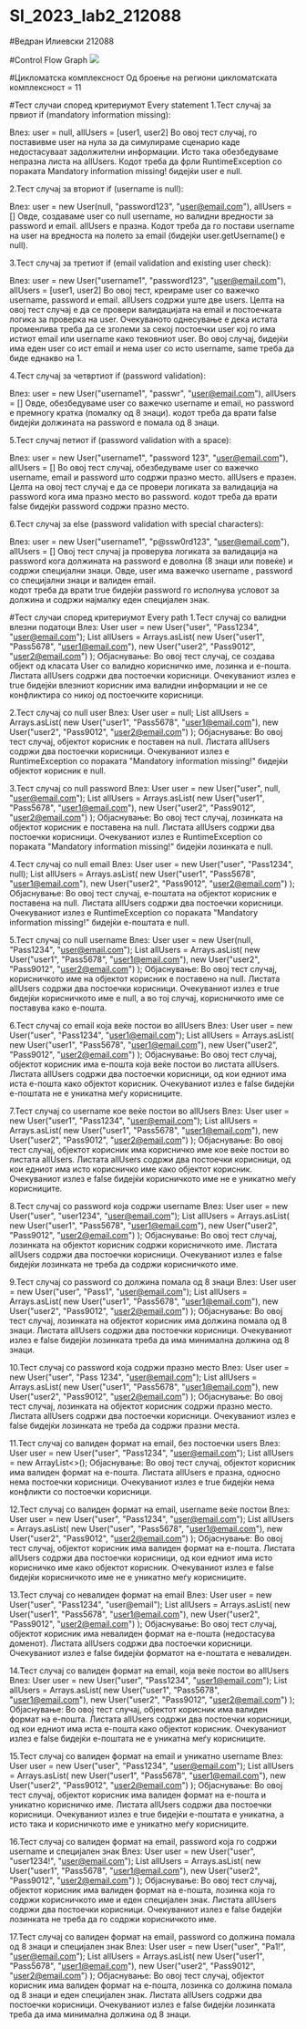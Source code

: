 # SI_2023_lab2_212088

#Ведран Илиевски 212088

#Control Flow Graph
![](cfg.png)

#Цикломатска комплексност
Од броење на региони
цикломатската комплексност = 11

#Тест случаи според критериумот Every statement
1.Тест случај за првиот if (mandatory information missing):

Влез: user = null, allUsers = [user1, user2]
Во овој тест случај, го поставивме user на нула за да симулираме сценарио каде 
недостасуваат задолжителни информации. Исто така обезбедуваме непразна листа на allUsers. 
Кодот треба да фрли RuntimeException со пораката 
Mandatory information missing! бидејќи user е null.

2.Тест случај за вториот if (username is null):

Влез: user = new User(null, "password123", "user@email.com"), allUsers = []
Овде, создаваме user со null username, но валидни вредности за password и email. 
allUsers е празна. Кодот треба да го постави username на user на вредноста на 
полето за email (бидејќи user.getUsername() е null). 

3.Тест случај за третиот if (email validation and existing user check):

Влез: user = new User("username1", "password123", "user@email.com"), allUsers = [user1, user2]
Во овој тест, креираме user со важечко username, password и email. 
allUsers содржи уште две users. Целта на овој тест случај е да се провери валидацијата 
на email и постоечката логика за проверка на user. 
Очекуваното однесување е дека истата променлива треба да се зголеми за секој постоечки user
кој го има истиот email или username како тековниот user. Во овој случај, 
бидејќи има еден user со ист email и нема user со исто username, 
same треба да биде еднакво на 1.

4.Тест случај за четвртиот if (password validation):

Влез: user = new User("username1", "passwr", "user@email.com"), allUsers = []
Овде, обезбедуваме user со важечко username и email, 
но password е премногу кратка (помалку од 8 знаци). кодот треба да врати false бидејќи 
должината на password е помала од 8 знаци.

5.Тест случај петиот if (password validation with a space):

Влез: user = new User("username1", "password 123", "user@email.com"), allUsers = []
Во овој тест случај, обезбедуваме user со важечко username, email и 
password што содржи празно место. allUsers е празен. Целта на овој тест случај 
е да се провери логиката за валидација на password кога има празно место во password. 
кодот треба да врати false бидејќи password содржи празно место.

6.Тест случај за else (password validation with special characters):

Влез: user = new User("username1", "p@ssw0rd123", "user@email.com"), allUsers = []
Овој тест случај ја проверува логиката за валидација на password кога должината на password 
е доволна (8 знаци или повеќе) и содржи специјални знаци. Овде, user има важечко 
username , password со специјални знаци и валиден email.  
кодот треба да врати true бидејќи password го исполнува условот 
за должина и содржи најмалку еден специјален знак.

#Тест случаи според критериумот Every path
1.Тест случај со валидни влезни податоци
Влез:
User user = new User("user", "Pass1234", "user@email.com");
List<User> allUsers = Arrays.asList(
    new User("user1", "Pass5678", "user1@email.com"),
    new User("user2", "Pass9012", "user2@email.com")
);
Објаснување:
Во овој тест случај, се создава објект од класата User со валидно корисничко име, лозинка и е-пошта.
Листата allUsers содржи два постоечки корисници.
Очекуваниот излез е true бидејќи влезниот корисник има валидни информации и не се конфликтира со никој од постоечките корисници.

2.Тест случај со null user
Влез:
User user = null;
List<User> allUsers = Arrays.asList(
    new User("user1", "Pass5678", "user1@email.com"),
    new User("user2", "Pass9012", "user2@email.com")
);
Објаснување:
Во овој тест случај, објектот корисник е поставен на null.
Листата allUsers содржи два постоечки корисници.
Очекуваниот излез е RuntimeException со пораката "Mandatory information missing!" бидејќи објектот корисник е null.

3.Тест случај со null password
Влез:
User user = new User("user", null, "user@email.com");
List<User> allUsers = Arrays.asList(
    new User("user1", "Pass5678", "user1@email.com"),
    new User("user2", "Pass9012", "user2@email.com")
);
Објаснување:
Во овој тест случај, лозинката на објектот корисник е поставена на null.
Листата allUsers содржи два постоечки корисници.
Очекуваниот излез е RuntimeException со пораката "Mandatory information missing!" бидејќи лозинката е null.

4.Тест случај со null email
Влез:
User user = new User("user", "Pass1234", null);
List<User> allUsers = Arrays.asList(
    new User("user1", "Pass5678", "user1@email.com"),
    new User("user2", "Pass9012", "user2@email.com")
);
Објаснување:
Во овој тест случај, е-поштата на објектот корисник е поставена на null.
Листата allUsers содржи два постоечки корисници.
Очекуваниот излез е RuntimeException со пораката "Mandatory information missing!" бидејќи е-поштата е null.

5.Тест случај со null username
Влез:
User user = new User(null, "Pass1234", "user@email.com");
List<User> allUsers = Arrays.asList(
    new User("user1", "Pass5678", "user1@email.com"),
    new User("user2", "Pass9012", "user2@email.com")
);
Објаснување:
Во овој тест случај, корисничкото име на објектот корисник е поставено на null.
Листата allUsers содржи два постоечки корисници.
Очекуваниот излез е true бидејќи корисничкото име е null, а во тој случај, корисничкото име се поставува како е-пошта.

6.Тест случај со email која веќе постои во allUsers
Влез:
User user = new User("user", "Pass1234", "user1@email.com");
List<User> allUsers = Arrays.asList(
    new User("user1", "Pass5678", "user1@email.com"),
    new User("user2", "Pass9012", "user2@email.com")
);
Објаснување:
Во овој тест случај, објектот корисник има е-пошта која веќе постои во листата allUsers.
Листата allUsers содржи два постоечки корисници, од кои едниот има иста е-пошта како објектот корисник.
Очекуваниот излез е false бидејќи е-поштата не е уникатна меѓу корисниците.

7.Тест случај со username кое веќе постои во allUsers
Влез:
User user = new User("user1", "Pass1234", "user@email.com");
List<User> allUsers = Arrays.asList(
    new User("user1", "Pass5678", "user1@email.com"),
    new User("user2", "Pass9012", "user2@email.com")
);
Објаснување:
Во овој тест случај, објектот корисник има корисничко име кое веќе постои во листата allUsers.
Листата allUsers содржи два постоечки корисници, од кои едниот има исто корисничко име како објектот корисник.
Очекуваниот излез е false бидејќи корисничкото име не е уникатно меѓу корисниците.

8.Тест случај со password која содржи username
Влез:
User user = new User("user", "user1234", "user@email.com");
List<User> allUsers = Arrays.asList(
    new User("user1", "Pass5678", "user1@email.com"),
    new User("user2", "Pass9012", "user2@email.com")
);
Објаснување:
Во овој тест случај, лозинката на објектот корисник содржи корисничкото име.
Листата allUsers содржи два постоечки корисници.
Очекуваниот излез е false бидејќи лозинката не треба да содржи корисничкото име.

9.Тест случај со password со должина помала од 8 знаци
Влез:
User user = new User("user", "Pass1", "user@email.com");
List<User> allUsers = Arrays.asList(
    new User("user1", "Pass5678", "user1@email.com"),
    new User("user2", "Pass9012", "user2@email.com")
);
Објаснување:
Во овој тест случај, лозинката на објектот корисник има должина помала од 8 знаци.
Листата allUsers содржи два постоечки корисници.
Очекуваниот излез е false бидејќи лозинката треба да има минимална должина од 8 знаци.

10.Тест случај со password која содржи празно место
Влез:
User user = new User("user", "Pass 1234", "user@email.com");
List<User> allUsers = Arrays.asList(
    new User("user1", "Pass5678", "user1@email.com"),
    new User("user2", "Pass9012", "user2@email.com")
);
Објаснување:
Во овој тест случај, лозинката на објектот корисник содржи празно место.
Листата allUsers содржи два постоечки корисници.
Очекуваниот излез е false бидејќи лозинката не треба да содржи празни места.

11.Тест случај со валиден формат на email, без постоечки users
Влез:
User user = new User("user", "Pass1234", "user@email.com");
List<User> allUsers = new ArrayList<>();
Објаснување:
Во овој тест случај, објектот корисник има валиден формат на е-пошта.
Листата allUsers е празна, односно нема постоечки корисници.
Очекуваниот излез е true бидејќи нема конфликти со постоечки корисници.

12.Тест случај со валиден формат на email, username веќе постои
Влез:
User user = new User("user", "Pass1234", "user@email.com");
List<User> allUsers = Arrays.asList(
    new User("user", "Pass5678", "user1@email.com"),
    new User("user2", "Pass9012", "user2@email.com")
);
Објаснување:
Во овој тест случај, објектот корисник има валиден формат на е-пошта.
Листата allUsers содржи два постоечки корисници, од кои едниот има исто корисничко име како објектот корисник.
Очекуваниот излез е false бидејќи корисничкото име не е уникатно меѓу корисниците.

13.Тест случај со невалиден формат на email
Влез:
User user = new User("user", "Pass1234", "user@email");
List<User> allUsers = Arrays.asList(
    new User("user1", "Pass5678", "user1@email.com"),
    new User("user2", "Pass9012", "user2@email.com")
);
Објаснување:
Во овој тест случај, објектот корисник има невалиден формат на е-пошта (недостасува доменот).
Листата allUsers содржи два постоечки корисници.
Очекуваниот излез е false бидејќи форматот на е-поштата е невалиден.

14.Тест случај со валиден формат на email, која веќе постои во allUsers
Влез:
User user = new User("user", "Pass1234", "user1@email.com");
List<User> allUsers = Arrays.asList(
    new User("user1", "Pass5678", "user1@email.com"),
    new User("user2", "Pass9012", "user2@email.com")
);
Објаснување:
Во овој тест случај, објектот корисник има валиден формат на е-пошта.
Листата allUsers содржи два постоечки корисници, од кои едниот има иста е-пошта како објектот корисник.
Очекуваниот излез е false бидејќи е-поштата не е уникатна меѓу корисниците.

15.Тест случај со валиден формат на email и уникатно username
Влез:
User user = new User("user", "Pass1234", "user@email.com");
List<User> allUsers = Arrays.asList(
    new User("user1", "Pass5678", "user1@email.com"),
    new User("user2", "Pass9012", "user2@email.com")
);
Објаснување:
Во овој тест случај, објектот корисник има валиден формат на е-пошта и уникатно корисничко име.
Листата allUsers содржи два постоечки корисници.
Очекуваниот излез е true бидејќи е-поштата е уникатна, а исто така и корисничкото име е уникатно меѓу корисниците.

16.Тест случај со валиден формат на email, password која го содржи username и специјален знак
Влез:
User user = new User("user", "user1234!", "user@email.com");
List<User> allUsers = Arrays.asList(
    new User("user1", "Pass5678", "user1@email.com"),
    new User("user2", "Pass9012", "user2@email.com")
);
Објаснување:
Во овој тест случај, објектот корисник има валиден формат на е-пошта, лозинка која го содржи корисничкото име и еден специјален знак.
Листата allUsers содржи два постоечки корисници.
Очекуваниот излез е false бидејќи лозинката не треба да го содржи корисничкото име.

17.Тест случај со валиден формат на email, password со должина помала од 8 знаци и специјален знак
Влез:
User user = new User("user", "Pa1!", "user@email.com");
List<User> allUsers = Arrays.asList(
    new User("user1", "Pass5678", "user1@email.com"),
    new User("user2", "Pass9012", "user2@email.com")
);
Објаснување:
Во овој тест случај, објектот корисник има валиден формат на е-пошта, лозинка со должина помала од 8 знаци и еден специјален знак.
Листата allUsers содржи два постоечки корисници.
Очекуваниот излез е false бидејќи лозинката треба да има минимална должина од 8 знаци.
